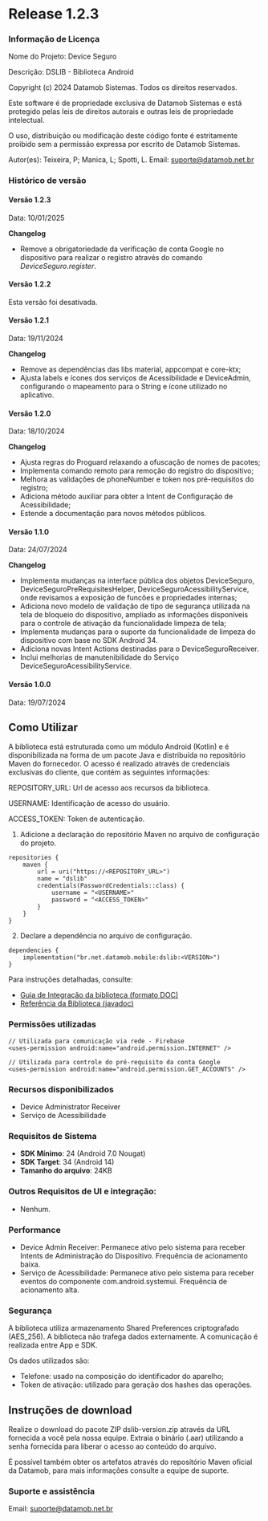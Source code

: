 # Release 1.2.3

### Informação de Licença

Nome do Projeto: Device Seguro&#x20;

Descrição: DSLIB - Biblioteca Android

Copyright (c) 2024 Datamob Sistemas. Todos os direitos reservados.

Este software é de propriedade exclusiva de Datamob Sistemas e está protegido pelas leis de direitos autorais e outras leis de propriedade intelectual.

O uso, distribuição ou modificação deste código fonte é estritamente proibido sem a permissão expressa por escrito de Datamob Sistemas.

Autor(es): Teixeira, P; Manica, L; Spotti, L. Email: suporte@datamob.net.br

### Histórico de versão

#### Versão 1.2.3

Data: 10/01/2025

**Changelog**

* Remove a obrigatoriedade da verificação de conta Google no dispositivo para realizar o registro através do comando _DeviceSeguro_._register_.

#### Versão 1.2.2

Esta versão foi desativada.

#### Versão 1.2.1

Data: 19/11/2024

**Changelog**

* Remove as dependências das libs material, appcompat e core-ktx;
* Ajusta labels e ícones dos serviços de Acessibilidade e DeviceAdmin, configurando o mapeamento para o String e ícone utilizado no aplicativo.

#### Versão 1.2.0

Data: 18/10/2024

**Changelog**

* Ajusta regras do Proguard relaxando a ofuscação de nomes de pacotes;
* Implementa comando remoto para remoção do registro do dispositivo;
* Melhora as validações de phoneNumber e token nos pré-requisitos do registro;
* Adiciona método auxiliar para obter a Intent de Configuração de Acessibilidade;
* Estende a documentação para novos métodos públicos.

#### Versão 1.1.0

Data: 24/07/2024

**Changelog**

* Implementa mudanças na interface pública dos objetos DeviceSeguro, DeviceSeguroPreRequisitesHelper, DeviceSeguroAcessibilityService, onde revisamos a exposição de funcões e propriedades internas;
* Adiciona novo modelo de validação de tipo de segurança utilizada na tela de bloqueio do dispositivo, ampliado as informações disponíveis para o controle de ativação da funcionalidade limpeza de tela;
* Implementa mudanças para o suporte da funcionalidade de limpeza do dispositivo com base no SDK Android 34.
* Adiciona novas Intent Actions destinadas para o DeviceSeguroReceiver.
* Inclui melhorias de manutenibilidade do Serviço DeviceSeguroAcessibilityService.

#### Versão 1.0.0

Data: 19/07/2024

## Como Utilizar

A biblioteca está estruturada como um módulo Android (Kotlin) e é disponibilizada na forma de um pacote Java e distribuída no repositório Maven do fornecedor. O acesso é realizado através de credenciais exclusivas do cliente, que contém as seguintes informações:

REPOSITORY\_URL: Url de acesso aos recursos da biblioteca.&#x20;

USERNAME: Identificação de acesso do usuário.&#x20;

ACCESS\_TOKEN: Token de autenticação.

1. Adicione a declaração do repositório Maven no arquivo de configuração do projeto.

```
repositories {
    maven {
        url = uri("https://<REPOSITORY_URL>")
        name = "dslib"
        credentials(PasswordCredentials::class) {
            username = "<USERNAME>"
            password = "<ACCESS_TOKEN>"
        }
    }
}
```

2. Declare a dependência no arquivo de configuração.

```
dependencies {
    implementation("br.net.datamob.mobile:dslib:<VERSION>")
}
```

Para instruções detalhadas, consulte:

* [Guia de Integração da biblioteca (formato DOC)](release-1.2.0-4/guia-de-integracao-e-uso-da-biblioteca-deviceseguro-v1.2.0.md)
* [Referência da Biblioteca (javadoc)](https://drive.google.com/drive/folders/1ehfXPIr7xKbp8kCNqzJkIJ9Po5rFYz-z?usp=sharing)

### Permissões utilizadas

```
// Utilizada para comunicação via rede - Firebase
<uses-permission android:name="android.permission.INTERNET" />

// Utilizada para controle do pré-requisito da conta Google
<uses-permission android:name="android.permission.GET_ACCOUNTS" />

```

### Recursos disponibilizados

* Device Administrator Receiver
* Serviço de Acessibilidade

### Requisitos de Sistema

* **SDK Mínimo**: 24 (Android 7.0 Nougat)
* **SDK Target**: 34 (Android 14)
* **Tamanho do arquivo**: 24KB

### Outros Requisitos de UI e integração:

* Nenhum.

### Performance

* Device Admin Receiver: Permanece ativo pelo sistema para receber Intents de Administração do Dispositivo. Frequência de acionamento baixa.
* Serviço de Acessibilidade: Permanece ativo pelo sistema para receber eventos do componente com.android.systemui. Frequência de acionamento alta.

### Segurança

A biblioteca utiliza armazenamento Shared Preferences criptografado (AES\_256). A biblioteca não trafega dados externamente. A comunicação é realizada entre App e SDK.

Os dados utilizados são:

* Telefone: usado na composição do identificador do aparelho;
* Token de ativação: utilizado para geração dos hashes das operações.

## Instruções de download

Realize o download do pacote ZIP dslib-version.zip através da URL fornecida a você pela nossa equipe. Extraia o binário (.aar) utilizando a senha fornecida para liberar o acesso ao conteúdo do arquivo.

É possível também obter os artefatos através do repositório Maven oficial da Datamob, para mais informações consulte a equipe de suporte.

### Suporte e assistência

Email: suporte@datamob.net.br
